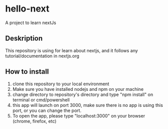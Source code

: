 # hello-next
A project to learn nextJs

## Deskription
This repository is using for learn about nextjs, and it follows any tutorial/documentation in nextjs.org

## How to install
1. clone this repository to your local environment
2. Make sure you have installed nodejs and npm on your machine
3. change directory to repository's directory and type "npm install" on terminal or cmd/powershell
4. this app will launch on port 3000, make sure there is no app is using this port, or you can change the port.
5. To open the app, please type "localhost:3000" on your browser (chrome, firefox, etc)
